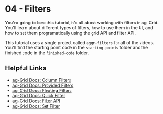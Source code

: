 # 04 - Filters
You're going to love this tutorial; it's all about working with filters in ag-Grid. You'll learn about different types of filters, how to use them in the UI, and how to set them programatically using the grid API and filter API.

This tutorial uses a single project called `aggr-filters` for all of the videos. You'll find the starting point code in the `starting-points` folder and the finished code in the `finished-code` folder.

## Helpful Links
- [ag-Grid Docs: Column Filters](https://www.ag-grid.com/javascript-grid-filtering/)
- [ag-Grid Docs: Provided Filters](https://www.ag-grid.com/javascript-grid-filter-provided/)
- [ag-Grid Docs: Floating Filters](https://www.ag-grid.com/javascript-grid-floating-filters/)
- [ag-Grid Docs: Quick Filter](https://www.ag-grid.com/javascript-grid-filter-quick/)
- [ag-Grid Docs: Filter API](https://www.ag-grid.com/javascript-grid-filter-api/)
- [ag-Grid Docs: Set Filter](https://www.ag-grid.com/javascript-grid-filter-set/)